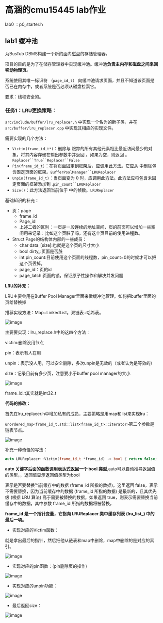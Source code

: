 # 高涵的cmu15445 lab作业
lab0 ：p0_starter.h
## lab1 缓冲池

为BusTub DBMS构建一个新的面向磁盘的存储管理器。

项目的目的是为了在储存管理器中实现缓冲池。缓冲池**负责主内存和磁盘之间来回移动物理页。**

系统使用其唯一标识符 （`page_id_t`） 向缓冲池请求页面，并且不知道该页面是否已在内存中，或者系统是否必须从磁盘检索它。

要求：线程安全的。



### 任务1：LRU更换策略：

`src/include/buffer/lru_replacer.h` 中实现一个名为的新子类，并在 `src/buffer/lru_replacer.cpp` 中实现其相应的实现文件。

需要实现的几个方法：

- `Victim(frame_id_t*)`：删除与 跟踪的所有其他元素相比最近访问最少的对象，将其内容存储在输出参数中并返回 。如果为空，则返回 。`Replacer``True``Replacer``False`
- `Pin(frame_id_t)`：在将页面固定到框架后，应调用此方法。它应从 中删除包含固定页面的框架。`BufferPoolManager``LRUReplacer`
- `Unpin(frame_id_t)`：当页面变为 0 时，应调用此方法。此方法应将包含未固定页面的框架添加到 .`pin_count``LRUReplacer`
- `Size()`：此方法返回当前位于 中的帧数。`LRUReplacer`



基础知识的补充：

- 页：page
  - frame_id
  - Page_id
  - 上述二者的区别：一页是一段连续的地址空间，页的前面可以增加一些空间用来记录：比如这个页脏了吗，还有这个页目前的使用进程数。
- Struct Page的结构体内部的一些成员：
  - char data_[size]:也就是这个页的尺寸大小
  - bool dirty_:页面是否脏
  - int pin_count:目前使用这个页面的线程数，pin_count=0的时候才可以把这个页丢掉。
  - page_id：页的id
  - page_latch:页面的锁，保证原子性操作和解决并发问题



**LRU的补充：**

LRU主要会用在Buffer Pool Manager里面来做缓冲池管理。如何把buffer里面的页给替换掉

推荐实现方法：Map+LinkedList。双链表+哈希表。

![image](https://github.com/GauHar666/CMU-15445-lab/assets/100465185/9f5e4b61-9e7d-4b24-a199-cc6535342081)

主要要实现：lru_replace.h中的这四个方法：

victim:删除没用节点

pin：表示有人在用

unpin：表示没人用，可以安全删除，多次unpin是无效的（或者认为是等效的）

size：记录目前有多少页，注意要小于buffer pool manager的大小

![image](https://github.com/GauHar666/CMU-15445-lab/assets/100465185/9fec94f0-a6b3-435b-8527-3ca7a60f2c90)


frame_id_t其实就是int32_t

 

**代码的修改：**

首先在lru_replacer.h中增加私有的成员，主要策略是用map和list来实现lru：

`unordered_map<frame_id_t,std::list<frame_id_t>::iterator>`第二个参数是链表节点。

![image](https://github.com/GauHar666/CMU-15445-lab/assets/100465185/b3d74e2e-36cc-4a58-a836-1eff4d16400b)


补充一种奇怪的写法：

```cpp
auto LRUReplacer::Victim(frame_id_t *frame_id) -> bool { return false; }
```

**auto 关键字后面的函数调用表达式返回一个 bool 类型**,auto可以自动推导返回值的类型，，返回值显示返回值类型为bool

表示是否要替换当前缓存中的数据 (frame_id 所指的数据)。这里返回 false，表示不需要替换，因为当前缓存中的数据 (frame_id 所指的数据) 是最新的，且其优先级 (根据 LRU 算法) 高于需要被替换的数据。如果返回 true，则表示需要替换当前缓存中的数据，其中参数 frame_id 所指的数据将被替换。

**frame_id 是一个指针变量，它指向 LRUReplacer 类中缓存列表 (lru_list_) 中的最后一项。**

- 实现对应的Victim函数：

就是拿出最后的指针，然后把他从链表和map中删除，map中删除的是对应的索引。

![image](https://github.com/GauHar666/CMU-15445-lab/assets/100465185/73466a28-9263-4745-8bcf-bf0f7befb176)



- 实现对应的pin函数：(pin删除页的操作)

![image](https://github.com/GauHar666/CMU-15445-lab/assets/100465185/00a91b1d-6a28-499b-98bc-ddd00b677b2e)



- 实现对应的unpin功能：

![image](https://github.com/GauHar666/CMU-15445-lab/assets/100465185/c4f8d11f-ab88-4bb3-b457-637fd44c8842)

- 最后返回size：

![image](https://github.com/GauHar666/CMU-15445-lab/assets/100465185/68ceb27a-8ffe-4cda-b6a3-74e26630b1f9)

